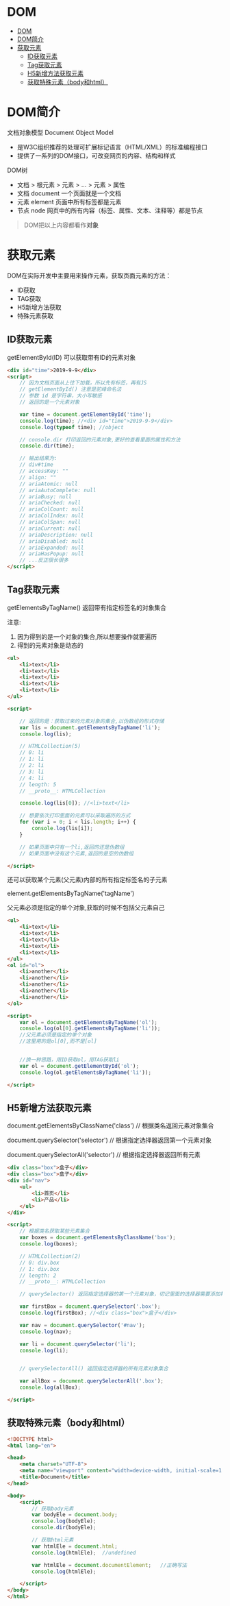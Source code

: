 # DOM
- [DOM](#dom)
- [DOM简介](#dom%E7%AE%80%E4%BB%8B)
- [获取元素](#%E8%8E%B7%E5%8F%96%E5%85%83%E7%B4%A0)
	- [ID获取元素](#id%E8%8E%B7%E5%8F%96%E5%85%83%E7%B4%A0)
	- [Tag获取元素](#tag%E8%8E%B7%E5%8F%96%E5%85%83%E7%B4%A0)
	- [H5新增方法获取元素](#h5%E6%96%B0%E5%A2%9E%E6%96%B9%E6%B3%95%E8%8E%B7%E5%8F%96%E5%85%83%E7%B4%A0)
	- [获取特殊元素（body和html）](#%E8%8E%B7%E5%8F%96%E7%89%B9%E6%AE%8A%E5%85%83%E7%B4%A0body%E5%92%8Chtml)

# DOM简介

文档对象模型 Document Object Model
- 是W3C组织推荐的处理可扩展标记语言（HTML/XML）的标准编程接口
- 提供了一系列的DOM接口，可改变网页的内容、结构和样式

DOM树
- 文档 > 根元素 > 元素 > ... > 元素 > 属性
- 文档 document 一个页面就是一个文档
- 元素 element 页面中所有标签都是元素
- 节点 node 网页中的所有内容（标签、属性、文本、注释等）都是节点
> DOM把以上内容都看作**对象**


# 获取元素

DOM在实际开发中主要用来操作元素，获取页面元素的方法：
- ID获取
- TAG获取
- H5新增方法获取
- 特殊元素获取

## ID获取元素

getElementById(ID) 可以获取带有ID的元素对象

```html
<div id="time">2019-9-9</div>
<script>
	// 因为文档页面从上往下加载，所以先有标签，再有JS
	// getElementById() 注意是驼峰命名法
	// 参数 id 是字符串，大小写敏感
	// 返回的是一个元素对象

	var time = document.getElementById('time');
	console.log(time); //<div id="time">2019-9-9</div>
	console.log(typeof time); //object

	// console.dir 打印返回的元素对象,更好的查看里面的属性和方法
	console.dir(time);

	// 输出结果为:
	// div#time
	// accessKey: ""
	// align: ""
	// ariaAtomic: null
	// ariaAutoComplete: null
	// ariaBusy: null
	// ariaChecked: null
	// ariaColCount: null
	// ariaColIndex: null
	// ariaColSpan: null
	// ariaCurrent: null
	// ariaDescription: null
	// ariaDisabled: null
	// ariaExpanded: null
	// ariaHasPopup: null
	// ...反正很长很多
</script>
```

## Tag获取元素

getElementsByTagName() 返回带有指定标签名的对象集合

注意:
1. 因为得到的是一个对象的集合,所以想要操作就要遍历
2. 得到的元素对象是动态的

```html
<ul>
	<li>text</li>
	<li>text</li>
	<li>text</li>
	<li>text</li>
	<li>text</li>
</ul>

<script>

	// 返回的是：获取过来的元素对象的集合,以伪数组的形式存储
	var lis = document.getElementsByTagName('li');
	console.log(lis);

	// HTMLCollection(5)
	// 0: li
	// 1: li
	// 2: li
	// 3: li
	// 4: li
	// length: 5
	// __proto__: HTMLCollection

	console.log(lis[0]); //<li>text</li>

	// 想要依次打印里面的元素可以采取遍历的方式
	for (var i = 0; i < lis.length; i++) {
		console.log(lis[i]);
	}

	// 如果页面中只有一个li,返回的还是伪数组
	// 如果页面中没有这个元素,返回的是空的伪数组

</script>
```

还可以获取某个元素(父元素)内部的所有指定标签名的子元素

element.getElementsByTagName('tagName')

父元素必须是指定的单个对象,获取的时候不包括父元素自己

```html
<ul>
	<li>text</li>
	<li>text</li>
	<li>text</li>
	<li>text</li>
	<li>text</li>
</ul>
<ol id="ol">
	<li>another</li>
	<li>another</li>
	<li>another</li>
	<li>another</li>
	<li>another</li>
</ol>

<script>
	var ol = document.getElementsByTagName('ol');
	console.log(ol[0].getElementsByTagName('li'));
	//父元素必须是指定的单个对象
	//这里用的是ol[0],而不是[ol]


	//换一种思路，用ID获取ol，用TAG获取li
	var ol = document.getElementById('ol');
	console.log(ol.getElementsByTagName('li'));

</script>
```


## H5新增方法获取元素

document.getElementsByClassName('class')
// 根据类名返回元素对象集合

document.querySelector('selector')
// 根据指定选择器返回第一个元素对象

document.querySelectorAll('selector')
// 根据指定选择器返回所有元素


```html
<div class="box">盒子</div>
<div class="box">盒子</div>
<div id="nav">
	<ul>
		<li>首页</li>
		<li>产品</li>
	</ul>
</div>

<script>
	// 根据类名获取某些元素集合
	var boxes = document.getElementsByClassName('box');
	console.log(boxes);

	// HTMLCollection(2)
	// 0: div.box
	// 1: div.box
	// length: 2
	// __proto__: HTMLCollection

	// querySelector() 返回指定选择器的第一个元素对象，切记里面的选择器需要添加符号 .box #nav

	var firstBox = document.querySelector('.box');
	console.log(firstBox); //<div class="box">盒子</div>

	var nav = document.querySelector('#nav');
	console.log(nav);

	var li = document.querySelector('li');
	console.log(li);


	// querySelectorAll() 返回指定选择器的所有元素对象集合

	var allBox = document.querySelectorAll('.box');
	console.log(allBox);

</script>
```

## 获取特殊元素（body和html）

```html
<!DOCTYPE html>
<html lang="en">

<head>
	<meta charset="UTF-8">
	<meta name="viewport" content="width=device-width, initial-scale=1.0">
	<title>Document</title>
</head>

<body>
	<script>
		// 获取body元素
		var bodyEle = document.body;
		console.log(bodyEle);
		console.dir(bodyEle);

		// 获取html元素
		var htmlEle = document.html;
		console.log(htmlEle);  //undefined

		var htmlEle = document.documentElement;   //正确写法
		console.log(htmlEle);

	</script>
</body>
</html>
```